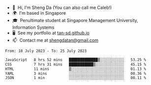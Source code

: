 <!---
tan-sd/tan-sd is a ✨ special ✨ repository because its `README.md` (this file) appears on your GitHub profile.
You can click the Preview link to take a look at your changes.
--->
- 👋  Hi, I'm Sheng Da (You can also call me Caleb!)
- 🌍  I'm based in Singapore
- 🎓  Penultimate student at Singapore Management University, Information Systems
- 🖥️  See my portfolio at [tan-sd.github.io](https://tan-sd.github.io/)
- 📫  Contact me at [shengdatan@gmail.com](mailto:shengdatan@gmail.com)

<!--START_SECTION:waka-->

```txt
From: 18 July 2023 - To: 25 July 2023

JavaScript   8 hrs 52 mins   █████████████▒░░░░░░░░░░░   53.25 %
CSS          7 hrs 31 mins   ███████████▒░░░░░░░░░░░░░   45.15 %
HTML         11 mins         ▒░░░░░░░░░░░░░░░░░░░░░░░░   01.13 %
YAML         3 mins          ░░░░░░░░░░░░░░░░░░░░░░░░░   00.36 %
JSON         1 min           ░░░░░░░░░░░░░░░░░░░░░░░░░   00.11 %
```

<!--END_SECTION:waka-->
